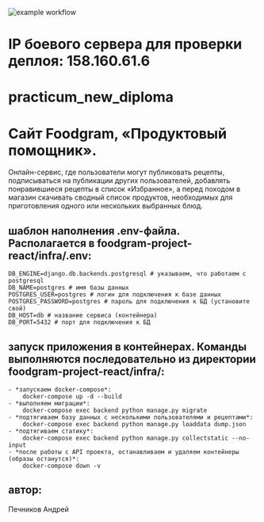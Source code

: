 ![example workflow](https://github.com/AndreyP-GH/yamdb_final/actions/workflows/yamdb_workflow.yml/badge.svg?event=push)


# IP боевого сервера для проверки деплоя: 158.160.61.6  

# practicum_new_diploma  

# Cайт Foodgram, «Продуктовый помощник».  

Онлайн-сервис, где пользователи могут публиковать рецепты,  подписываться на публикации других пользователей, добавлять  понравившиеся рецепты в список «Избранное», а перед походом в магазин  скачивать сводный список продуктов, необходимых для приготовления  одного или нескольких выбранных блюд.  

##  шаблон наполнения .env-файла. Располагается в foodgram-project-react/infra/.env:  
    DB_ENGINE=django.db.backends.postgresql # указываем, что работаем с postgresql  
    DB_NAME=postgres # имя базы данных  
    POSTGRES_USER=postgres # логин для подключения к базе данных  
    POSTGRES_PASSWORD=postgres # пароль для подключения к БД (установите свой)  
    DB_HOST=db # название сервиса (контейнера)  
    DB_PORT=5432 # порт для подключения к БД  


## запуск приложения в контейнерах. Команды выполняются последовательно из директории foodgram-project-react/infra/:  
    - *запускаем docker-compose*:  
        docker-compose up -d --build  
    - *выполняем миграции*:  
        docker-compose exec backend python manage.py migrate  
    - *подтягиваем базу данных с несколькими пользователями и рецептами*:  
        docker-compose exec backend python manage.py loaddata dump.json  
    - *подтягиваем статику*:  
        docker-compose exec backend python manage.py collectstatic --no-input  
    - *после работы с API проекта, останавливаем и удаляем контейнеры (образы останутся)*:  
        docker-compose down -v  


## автор:  
Печников Андрей  
